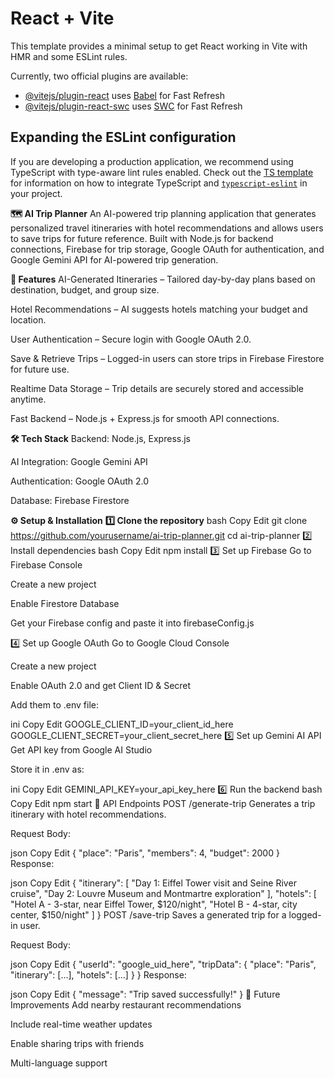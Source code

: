 # React + Vite

This template provides a minimal setup to get React working in Vite with HMR and some ESLint rules.

Currently, two official plugins are available:

- [@vitejs/plugin-react](https://github.com/vitejs/vite-plugin-react/blob/main/packages/plugin-react) uses [Babel](https://babeljs.io/) for Fast Refresh
- [@vitejs/plugin-react-swc](https://github.com/vitejs/vite-plugin-react/blob/main/packages/plugin-react-swc) uses [SWC](https://swc.rs/) for Fast Refresh

## Expanding the ESLint configuration

If you are developing a production application, we recommend using TypeScript with type-aware lint rules enabled. Check out the [TS template](https://github.com/vitejs/vite/tree/main/packages/create-vite/template-react-ts) for information on how to integrate TypeScript and [`typescript-eslint`](https://typescript-eslint.io) in your project.

**🗺️ AI Trip Planner**
An AI-powered trip planning application that generates personalized travel itineraries with hotel recommendations and allows users to save trips for future reference. Built with Node.js for backend connections, Firebase for trip storage, Google OAuth for authentication, and Google Gemini API for AI-powered trip generation.

**🚀 Features**
AI-Generated Itineraries – Tailored day-by-day plans based on destination, budget, and group size.

Hotel Recommendations – AI suggests hotels matching your budget and location.

User Authentication – Secure login with Google OAuth 2.0.

Save & Retrieve Trips – Logged-in users can store trips in Firebase Firestore for future use.

Realtime Data Storage – Trip details are securely stored and accessible anytime.

Fast Backend – Node.js + Express.js for smooth API connections.

**🛠️ Tech Stack**
Backend: Node.js, Express.js

AI Integration: Google Gemini API

Authentication: Google OAuth 2.0

Database: Firebase Firestore

**⚙️ Setup & Installation**
****1️⃣ Clone the repository****
bash
Copy
Edit
git clone https://github.com/yourusername/ai-trip-planner.git
cd ai-trip-planner
2️⃣ Install dependencies
bash
Copy
Edit
npm install
3️⃣ Set up Firebase
Go to Firebase Console

Create a new project

Enable Firestore Database

Get your Firebase config and paste it into firebaseConfig.js

4️⃣ Set up Google OAuth
Go to Google Cloud Console

Create a new project

Enable OAuth 2.0 and get Client ID & Secret

Add them to .env file:

ini
Copy
Edit
GOOGLE_CLIENT_ID=your_client_id_here
GOOGLE_CLIENT_SECRET=your_client_secret_here
5️⃣ Set up Gemini AI API
Get API key from Google AI Studio

Store it in .env as:

ini
Copy
Edit
GEMINI_API_KEY=your_api_key_here
6️⃣ Run the backend
bash
Copy
Edit
npm start
📌 API Endpoints
POST /generate-trip
Generates a trip itinerary with hotel recommendations.

Request Body:

json
Copy
Edit
{
  "place": "Paris",
  "members": 4,
  "budget": 2000
}
Response:

json
Copy
Edit
{
  "itinerary": [
    "Day 1: Eiffel Tower visit and Seine River cruise",
    "Day 2: Louvre Museum and Montmartre exploration"
  ],
  "hotels": [
    "Hotel A - 3-star, near Eiffel Tower, $120/night",
    "Hotel B - 4-star, city center, $150/night"
  ]
}
POST /save-trip
Saves a generated trip for a logged-in user.

Request Body:

json
Copy
Edit
{
  "userId": "google_uid_here",
  "tripData": {
    "place": "Paris",
    "itinerary": [...],
    "hotels": [...]
  }
}
Response:

json
Copy
Edit
{
  "message": "Trip saved successfully!"
}
🎯 Future Improvements
Add nearby restaurant recommendations

Include real-time weather updates

Enable sharing trips with friends

Multi-language support

